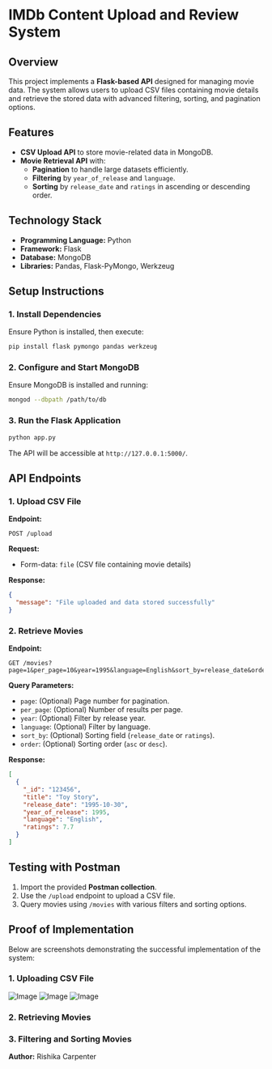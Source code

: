 # IMDb Content Upload and Review System

## Overview

This project implements a **Flask-based API** designed for managing movie data. The system allows users to upload CSV files containing movie details and retrieve the stored data with advanced filtering, sorting, and pagination options.

## Features

- **CSV Upload API** to store movie-related data in MongoDB.
- **Movie Retrieval API** with:
  - **Pagination** to handle large datasets efficiently.
  - **Filtering** by `year_of_release` and `language`.
  - **Sorting** by `release_date` and `ratings` in ascending or descending order.

## Technology Stack

- **Programming Language:** Python
- **Framework:** Flask
- **Database:** MongoDB
- **Libraries:** Pandas, Flask-PyMongo, Werkzeug

## Setup Instructions

### 1. Install Dependencies

Ensure Python is installed, then execute:

```bash
pip install flask pymongo pandas werkzeug
```

### 2. Configure and Start MongoDB

Ensure MongoDB is installed and running:

```bash
mongod --dbpath /path/to/db
```

### 3. Run the Flask Application

```bash
python app.py
```

The API will be accessible at `http://127.0.0.1:5000/`.

## API Endpoints

### 1. Upload CSV File

**Endpoint:**

```http
POST /upload
```

**Request:**

- Form-data: `file` (CSV file containing movie details)

**Response:**

```json
{
  "message": "File uploaded and data stored successfully"
}
```

### 2. Retrieve Movies

**Endpoint:**

```http
GET /movies?page=1&per_page=10&year=1995&language=English&sort_by=release_date&order=asc
```

**Query Parameters:**

- `page`: (Optional) Page number for pagination.
- `per_page`: (Optional) Number of results per page.
- `year`: (Optional) Filter by release year.
- `language`: (Optional) Filter by language.
- `sort_by`: (Optional) Sorting field (`release_date` or `ratings`).
- `order`: (Optional) Sorting order (`asc` or `desc`).

**Response:**

```json
[
  {
    "_id": "123456",
    "title": "Toy Story",
    "release_date": "1995-10-30",
    "year_of_release": 1995,
    "language": "English",
    "ratings": 7.7
  }
]
```

## Testing with Postman

1. Import the provided **Postman collection**.
2. Use the `/upload` endpoint to upload a CSV file.
3. Query movies using `/movies` with various filters and sorting options.

## Proof of Implementation

Below are screenshots demonstrating the successful implementation of the system:

### **1. Uploading CSV File**

![Image](https://github.com/user-attachments/assets/7d8b52f8-5356-4651-833f-0ff42f71ebdd)
![Image](https://github.com/user-attachments/assets/836f4d7d-fd46-425f-89e0-a223324e2c2b)
![Image](https://github.com/user-attachments/assets/80bfc9d2-6ef5-4939-92ac-e567204827dd)
### **2. Retrieving Movies**


### **3. Filtering and Sorting Movies**



**Author:** Rishika Carpenter
